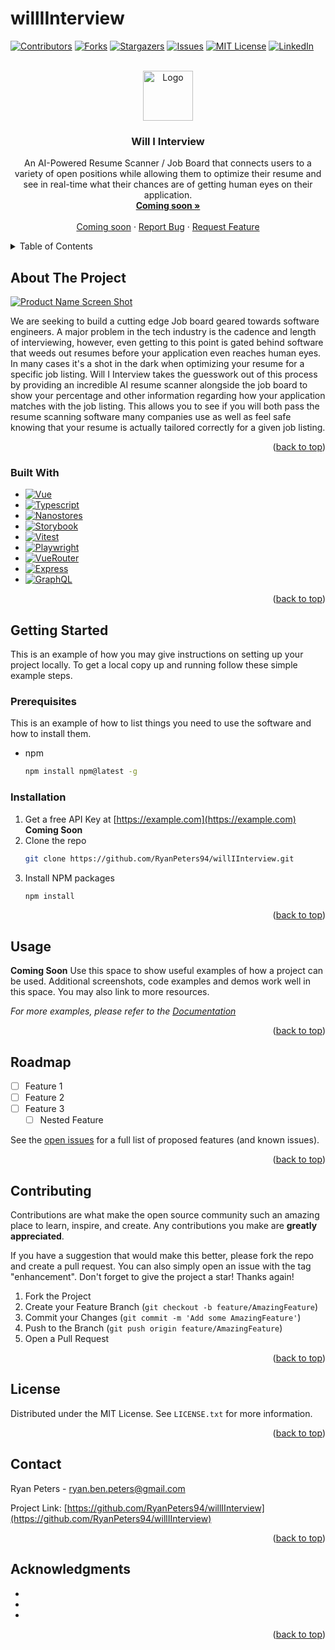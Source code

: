 # willIInterview

<a id="readme-top"></a>

<!-- PROJECT SHIELDS -->
<!--
*** I'm using markdown "reference style" links for readability.
*** Reference links are enclosed in brackets [ ] instead of parentheses ( ).
*** See the bottom of this document for the declaration of the reference variables
*** for contributors-url, forks-url, etc. This is an optional, concise syntax you may use.
*** https://www.markdownguide.org/basic-syntax/#reference-style-links
-->
[![Contributors][contributors-shield]][contributors-url]
[![Forks][forks-shield]][forks-url]
[![Stargazers][stars-shield]][stars-url]
[![Issues][issues-shield]][issues-url]
[![MIT License][license-shield]][license-url]
[![LinkedIn][linkedin-shield]][linkedin-url]



<!-- PROJECT LOGO -->
<br />
<div align="center">
  <a href="https://github.com/RyanPeters94/willIInterview">
    <img src="images/logo.png" alt="Logo" width="80" height="80">
  </a>

<h3 align="center">Will I Interview</h3>

  <p align="center">
    An AI-Powered Resume Scanner / Job Board that connects users to a variety of open positions while allowing them to optimize their resume and see in real-time what their chances are of getting human eyes on their application. 
    <br />
    <a href="https://github.com/RyanPeters94/willIInterview"><strong>Coming soon »</strong></a>
    <br />
    <br />
    <a href="https://github.com/RyanPeters94/willIInterview">Coming soon</a>
    ·
    <a href="https://github.com/RyanPeters94/willIInterview/issues/new?labels=bug&template=bug-report---.md">Report Bug</a>
    ·
    <a href="https://github.com/RyanPeters94/willIInterview/issues/new?labels=enhancement&template=feature-request---.md">Request Feature</a>
  </p>
</div>



<!-- TABLE OF CONTENTS -->
<details>
  <summary>Table of Contents</summary>
  <ol>
    <li>
      <a href="#about-the-project">About The Project</a>
      <ul>
        <li><a href="#built-with">Built With</a></li>
      </ul>
    </li>
    <li>
      <a href="#getting-started">Getting Started</a>
      <ul>
        <li><a href="#prerequisites">Prerequisites</a></li>
        <li><a href="#installation">Installation</a></li>
      </ul>
    </li>
    <li><a href="#usage">Usage</a></li>
    <li><a href="#roadmap">Roadmap</a></li>
    <li><a href="#contributing">Contributing</a></li>
    <li><a href="#license">License</a></li>
    <li><a href="#contact">Contact</a></li>
    <li><a href="#acknowledgments">Acknowledgments</a></li>
  </ol>
</details>



<!-- ABOUT THE PROJECT -->
## About The Project

[![Product Name Screen Shot][product-screenshot]](https://example.com)

<!-- Here's a blank template to get started: To avoid retyping too much info. Do a search and replace with your text editor for the following: `github_username`, `repo_name`, `twitter_handle`, `linkedin_username`, `email_client`, `email`, `project_title`, `project_description` -->

We are seeking to build a cutting edge Job board geared towards software engineers. A major problem in the tech industry is the cadence and length of interviewing, however, even getting to this point is gated behind software that weeds out resumes before your application even reaches human eyes. In many cases it's a shot in the dark when optimizing your resume for a specific job listing. Will I Interview takes the guesswork out of this process by providing an incredible AI resume scanner alongside the job board to show your percentage and other information regarding how your application matches with the job listing. This allows you to see if you will both pass the resume scanning software many companies use as well as feel safe knowing that your resume is actually tailored correctly for a given job listing. 

<p align="right">(<a href="#readme-top">back to top</a>)</p>



### Built With

<!-- * [![Next][Next.js]][Next-url]
* [![React][React.js]][React-url] -->
* [![Vue][Vue.js]][Vue-url]
* [![Typescript][Typescript]][Typescript-url]
* [![Nanostores][Nanostores]][Nanostores-url]
* [![Storybook][Storybook]][Storybook-url]
* [![Vitest][Vitest]][Vitest-url]
* [![Playwright][Playwright]][Playwright-url]
* [![VueRouter][VueRouter]][VueRouter-url]
* [![Express][Express.js]][Express-url]
* [![GraphQL][GraphQL]][GraphQL-url]


<p align="right">(<a href="#readme-top">back to top</a>)</p>



<!-- GETTING STARTED -->
## Getting Started

This is an example of how you may give instructions on setting up your project locally.
To get a local copy up and running follow these simple example steps.

### Prerequisites

This is an example of how to list things you need to use the software and how to install them.
* npm
  ```sh
  npm install npm@latest -g
  ```

### Installation

1. Get a free API Key at [https://example.com](https://example.com) **Coming Soon**
2. Clone the repo
   ```sh
   git clone https://github.com/RyanPeters94/willIInterview.git
   ```
3. Install NPM packages
   ```sh
   npm install
   ```
<!-- 4. Enter your API in `config.js`
   ```js
   const API_KEY = 'ENTER YOUR API';
   ``` -->

<p align="right">(<a href="#readme-top">back to top</a>)</p>



<!-- USAGE EXAMPLES -->
## Usage
**Coming Soon**
Use this space to show useful examples of how a project can be used. Additional screenshots, code examples and demos work well in this space. You may also link to more resources.

_For more examples, please refer to the [Documentation](https://example.com)_

<p align="right">(<a href="#readme-top">back to top</a>)</p>



<!-- ROADMAP -->
## Roadmap

- [ ] Feature 1
- [ ] Feature 2
- [ ] Feature 3
    - [ ] Nested Feature

See the [open issues](https://github.com/RyanPeters94/willIInterview/issues) for a full list of proposed features (and known issues).

<p align="right">(<a href="#readme-top">back to top</a>)</p>



<!-- CONTRIBUTING -->
## Contributing

Contributions are what make the open source community such an amazing place to learn, inspire, and create. Any contributions you make are **greatly appreciated**.

If you have a suggestion that would make this better, please fork the repo and create a pull request. You can also simply open an issue with the tag "enhancement".
Don't forget to give the project a star! Thanks again!

1. Fork the Project
2. Create your Feature Branch (`git checkout -b feature/AmazingFeature`)
3. Commit your Changes (`git commit -m 'Add some AmazingFeature'`)
4. Push to the Branch (`git push origin feature/AmazingFeature`)
5. Open a Pull Request

<p align="right">(<a href="#readme-top">back to top</a>)</p>



<!-- LICENSE -->
## License

Distributed under the MIT License. See `LICENSE.txt` for more information.

<p align="right">(<a href="#readme-top">back to top</a>)</p>



<!-- CONTACT -->
## Contact

Ryan Peters - ryan.ben.peters@gmail.com

Project Link: [https://github.com/RyanPeters94/willIInterview](https://github.com/RyanPeters94/willIInterview)

<p align="right">(<a href="#readme-top">back to top</a>)</p>



<!-- ACKNOWLEDGMENTS -->
## Acknowledgments

* []()
* []()
* []()

<p align="right">(<a href="#readme-top">back to top</a>)</p>



<!-- MARKDOWN LINKS & IMAGES -->
<!-- https://www.markdownguide.org/basic-syntax/#reference-style-links -->
[contributors-shield]: https://img.shields.io/github/contributors/RyanPeters94/willIInterview.svg?style=for-the-badge
[contributors-url]: https://github.com/RyanPeters94/willIInterview/graphs/contributors
[forks-shield]: https://img.shields.io/github/forks/RyanPeters94/willIInterview.svg?style=for-the-badge
[forks-url]: https://github.com/RyanPeters94/willIInterview/network/members
[stars-shield]: https://img.shields.io/github/stars/RyanPeters94/willIInterview.svg?style=for-the-badge
[stars-url]: https://github.com/RyanPeters94/willIInterview/stargazers
[issues-shield]: https://img.shields.io/github/issues/RyanPeters94/willIInterview.svg?style=for-the-badge
[issues-url]: https://github.com/RyanPeters94/willIInterview/issues
[license-shield]: https://img.shields.io/github/license/RyanPeters94/willIInterview.svg?style=for-the-badge
[license-url]: https://github.com/RyanPeters94/willIInterview/blob/master/LICENSE.txt
[linkedin-shield]: https://img.shields.io/badge/-LinkedIn-black.svg?style=for-the-badge&logo=linkedin&colorB=555
[linkedin-url]: https://www.linkedin.com/in/ryan-ben-peters/
[product-screenshot]: images/screenshot.png
[Vue.js]: https://img.shields.io/badge/Vue.js-35495E?style=for-the-badge&logo=vuedotjs&logoColor=4FC08D
[Vue-url]: https://vuejs.org/
[Typescript]: https://img.shields.io/badge/TypeScript-35495E?style=for-the-badge&logo=typescript&labelColor=%2335495E
[Typescript-url]: https://www.typescriptlang.org/
[Nanostores]: https://img.shields.io/badge/Nanostores-35495E?style=for-the-badge&labelColor=%2335495E
[Nanostores-url]: https://evilmartians.com/opensource/nano-stores
[Storybook]: https://img.shields.io/badge/Storybook-35495E?style=for-the-badge&logo=storybook&labelColor=%2335495E
[Storybook-url]: https://storybook.js.org/
[Vitest]: https://img.shields.io/badge/Vitest-35495E?style=for-the-badge&logo=vitest&labelColor=%2335495E
[Vitest-url]: https://vitest.dev/
[Playwright]: https://img.shields.io/badge/Playwright-35495E?style=for-the-badge&labelColor=%2335495E
[Playwright-url]: https://playwright.dev/
[VueRouter]: https://img.shields.io/badge/Vue%20Router-35495E?style=for-the-badge&labelColor=%2335495E
[VueRouter-url]: https://router.vuejs.org/
[Express.js]: https://img.shields.io/badge/Express-35495E?style=for-the-badge&logo=express&labelColor=%2335495E
[Express-url]: https://expressjs.com/
[GraphQL]: https://img.shields.io/badge/GraphQL-35495E?style=for-the-badge&logo=graphql&labelColor=%2335495E
[GraphQL-url]: https://graphql.org/